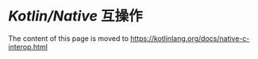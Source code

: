 # _Kotlin/Native_ 互操作 #

The content of this page is moved to https://kotlinlang.org/docs/native-c-interop.html